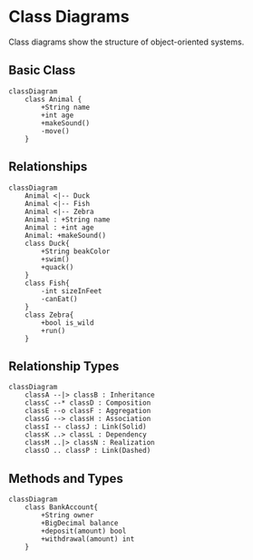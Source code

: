 # Class Diagrams

Class diagrams show the structure of object-oriented systems.

## Basic Class

```mermaid
classDiagram
    class Animal {
        +String name
        +int age
        +makeSound()
        -move()
    }
```

## Relationships

```mermaid
classDiagram
    Animal <|-- Duck
    Animal <|-- Fish
    Animal <|-- Zebra
    Animal : +String name
    Animal : +int age
    Animal: +makeSound()
    class Duck{
        +String beakColor
        +swim()
        +quack()
    }
    class Fish{
        -int sizeInFeet
        -canEat()
    }
    class Zebra{
        +bool is_wild
        +run()
    }
```

## Relationship Types

```mermaid
classDiagram
    classA --|> classB : Inheritance
    classC --* classD : Composition
    classE --o classF : Aggregation
    classG --> classH : Association
    classI -- classJ : Link(Solid)
    classK ..> classL : Dependency
    classM ..|> classN : Realization
    classO .. classP : Link(Dashed)
```

## Methods and Types

```mermaid
classDiagram
    class BankAccount{
        +String owner
        +BigDecimal balance
        +deposit(amount) bool
        +withdrawal(amount) int
    }
```

